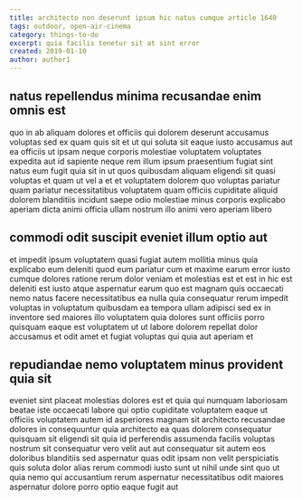 ```yaml
---
title: architecto non deserunt ipsum hic natus cumque article 1640
tags: outdoor, open-air-cinema
category: things-to-do
excerpt: quia facilis tenetur sit at sint error
created: 2019-01-10
author: author1
---
```


## natus repellendus minima recusandae enim omnis est

quo in ab aliquam dolores et officiis qui dolorem deserunt accusamus voluptas sed ex quam quis sit et ut qui soluta sit eaque iusto accusamus aut ea officiis ut ipsam neque corporis molestiae voluptatem voluptates expedita aut id sapiente neque rem illum ipsum praesentium fugiat sint natus eum fugit quia sit in ut quos quibusdam aliquam eligendi sit quasi voluptas et quam ut vel a et et voluptatem dolorem quo voluptas pariatur quam pariatur necessitatibus voluptatem quam officiis cupiditate aliquid dolorem blanditiis incidunt saepe odio molestiae minus corporis explicabo aperiam dicta animi officia ullam nostrum illo animi vero aperiam libero

## commodi odit suscipit eveniet illum optio aut

et impedit ipsum voluptatem quasi fugiat autem mollitia minus quia explicabo eum deleniti quod eum pariatur cum et maxime earum error iusto cumque dolores ratione rerum dolor veniam et molestias est et est in hic est deleniti est iusto atque aspernatur earum quo est magnam quis occaecati nemo natus facere necessitatibus ea nulla quia consequatur rerum impedit voluptas in voluptatum quibusdam ea tempora ullam adipisci sed ex in inventore sed maiores illo voluptatem quia dolores sunt officiis porro quisquam eaque est voluptatem ut ut labore dolorem repellat dolor accusamus et odit amet et fugiat voluptas qui quia aut aperiam et

## repudiandae nemo voluptatem minus provident quia sit

eveniet sint placeat molestias dolores est et quia qui numquam laboriosam beatae iste occaecati labore qui optio cupiditate voluptatem eaque ut officiis voluptatem autem id asperiores magnam sit architecto recusandae dolores in consequuntur quia architecto ea quas dolorem consequatur quisquam sit eligendi sit quia id perferendis assumenda facilis voluptas nostrum sit consequatur vero velit aut aut consequatur sit autem eos doloribus blanditiis sed aspernatur quas odit ipsam non velit perspiciatis quis soluta dolor alias rerum commodi iusto sunt ut nihil unde sint quo ut quia nemo qui accusantium rerum aspernatur necessitatibus odit maiores aspernatur dolore porro optio eaque fugit aut
